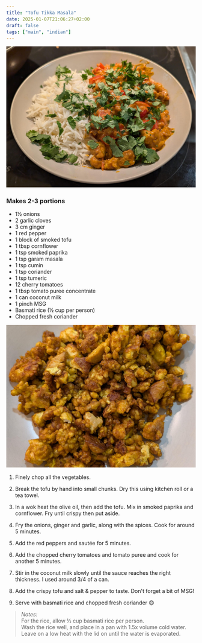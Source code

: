 ```yaml
---
title: "Tofu Tikka Masala"
date: 2025-01-07T21:06:27+02:00
draft: false
tags: ["main", "indian"]
---
```


![Tofu Tikka Masala](../masala.jpeg)

### Makes 2-3 portions

- 1½ onions
- 2 garlic cloves
- 3 cm ginger
- 1 red pepper
- 1 block of smoked tofu
- 1 tbsp cornflower
- 1 tsp smoked paprika
- 1 tsp garam masala
- 1 tsp cumin
- 1 tsp coriander
- 1 tsp tumeric
- 12 cherry tomatoes
- 1 tbsp tomato puree concentrate
- 1 can coconut milk
- 1 pinch MSG
- Basmati rice (½ cup per person)
- Chopped fresh coriander

![Tofu Crumbs](../tofucrumbs.jpeg)

1. Finely chop all the vegetables.

1. Break the tofu by hand into small chunks. Dry this using kitchen roll or a tea towel.

2. In a wok heat the olive oil, then add the tofu. Mix in smoked paprika and cornflower. Fry until crispy then put aside.

4. Fry the onions, ginger and garlic, along with the spices. Cook for around 5 minutes.

3. Add the red peppers and sautée for 5 minutes.

4. Add the chopped cherry tomatoes and tomato puree and cook for another 5 minutes.

5. Stir in the coconut milk slowly until the sauce reaches the right thickness. I used around 3/4 of a can.

6. Add the crispy tofu and salt & pepper to taste. Don't forget a bit of MSG!

7. Serve with basmati rice and chopped fresh coriander 😊

> *Notes:* \
For the rice, allow ½ cup basmati rice per person. \
Wash the rice well, and place in a pan with 1.5x volume cold water. \
Leave on a low heat with the lid on until the water is evaporated.